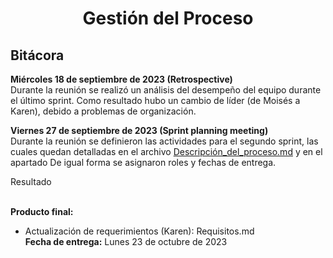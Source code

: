 ﻿<center><h1>Gestión del Proceso</h1></center>

## Bitácora
**Miércoles 18 de septiembre de 2023 (Retrospective)**<br> Durante la reunión se realizó un análisis del desempeño del equipo durante el último sprint. Como resultado hubo un cambio de líder (de Moisés a Karen), debido a problemas de organización. 

**Viernes 27 de septiembre de 2023 (Sprint planning meeting)**<br> Durante la reunión se definieron las actividades para el segundo sprint, las cuales quedan detalladas en el archivo <a href="https://github.com/KarenCampos842/Equipo-4/blob/Segunda-Entrega/Descripci%C3%B3n_del_proceso.md#descripci%C3%B3n-del-proceso">Descripción_del_proceso.md</a> y en el apartado 
De igual forma se asignaron roles y fechas de entrega. 

Resultado 

<br>**Producto final:** 

 - Actualización de requerimientos (Karen): Requisitos.md
<br>**Fecha de entrega:** Lunes 23 de octubre de 2023


<!--stackedit_data:
eyJoaXN0b3J5IjpbLTE0MzgxMjE5ODUsLTE2MDMwOTI0MjQsLT
E0MjkxNzc2MjBdfQ==
-->